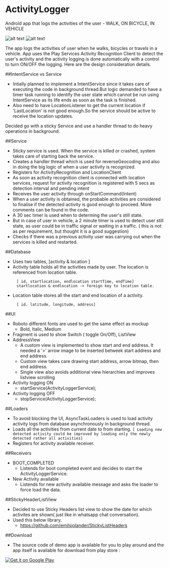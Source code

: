 ActivityLogger
==============

Android app that logs the activities of the user - WALK, ON BICYCLE, IN VEHICLE

![alt text](https://github.com/smanikandan14/ActivityLogger/blob/master/art/screen_shot1.png "")
![alt text](https://github.com/smanikandan14/ActivityLogger/blob/master/art/screen_shot2.png "")

The app logs the activities of user when he walks, bicycles or travels in a vehicle. App uses the Play Services Activity Recognition Client to detect the user's activity and the activity logging is done automatically with a control to turn ON/OFF the
logging. Here are the design consideration details.

##IntentService vs Service
* Intially planned to implement a IntentService since it takes care of executing the code in background thread.But logic demanded to have a timer task running to identify the user state which cannot be run using IntentService as its life ends as soon as the task is finished.
* Also need to have LocationListener to get the current location if 'LastLocation' is not good enough.So the service should be active to receive the location updates.

Decided go with a sticky Service and use a handler thread to do heavy operations in background.

##Service
* Sticky service is used. When the service is killed or crashed, system takes care of starting back the service.
* Creates a handler thread which is used for reverseGeocoding and also in doing the big logic of when a user activity is recognized.	
* Registers for ActivityRecognition and LocationClient
* As soon as activity recognition client is connected with location services, request for activity recognition is registered with 5 secs as detection interval and pending intent 
* Receives the user activity through onStartCommand(Intent)
* When a user activity is obtained, the probable activities are considered to finalise if the detected activity is good enough to proceed. More comments can be found in the code.
* A 30 sec timer is used when to determing the user's still state. 
* But in case of user in vehicle, a 2 minute timer is used to detect user still state, as user could be in traffic signal or waiting in a traffic. ( this is not as per requirement, but thought it is a good suggestion)
* Checks if there was a previous activity user was carrying out when the services is killed and restarted.

##Database
* Uses two tables, [activity & location ]
* Activity table holds all the activities made by user. The location is referenced from location table.
```
     [ id, startlocation, endlocation startTime, endTime]
     startlocation & endlocation -> foreign key to location table.
```     
* Location table stores all the start and end location of a activity. 
```
     [ id. latitude, longitude, address]
```
##UI
* Roboto different fonts are used to get the same effect as mockup
	* Bold, Italic, Medium
* Fragment is used to show Switch ( toggle On/Off), ListView	
* AddressView
	* A custom view is implemented to show start and end address. It needed a 
	'>' arrow image to be inserted betweek start address and end address.
	* Custom view takes care drawing start address, arrow bitmap, then end address.
	* Single view also avoids additional view hierarchies and improves listview scrolling
* Activity logging ON 
	* startService(ActivityLoggerService);
* Activity logging OFF
	* stopService(ActivityLoggerService);

##Loaders
* To avoid blocking the UI, AsyncTaskLoaders is used to load activity activity logs from database asynchronously in background thread.
* Loads all the activities from current date to from starting.
 `[ Loading new detected activity could be improved by loading only the newly detected rather all activities]`
* Registers for activity available receiver.

##Receivers
* BOOT_COMPLETED 
	* Listends for boot completed event and decides to start the ActivityLoggerService.
* New Activity available
	* Listends for new activity available message and asks the loader to force load the data.

##StickyHeaderListView
* Decided to use Sticky Headers list view to show the date for which activites are shown( just like in whatsapp chat conversation).
* Used this below library.
	* https://github.com/emilsjolander/StickyListHeaders

##Download
* The source code of demo app is available for you to play around and the app itself is available for download from play store :

<a href="https://play.google.com/store/apps/details?id=com.mani.thindownloadmanager.app">
  <img alt="Get it on Google Play"
       src="https://developer.android.com/images/brand/en_app_rgb_wo_60.png" />
</a>


